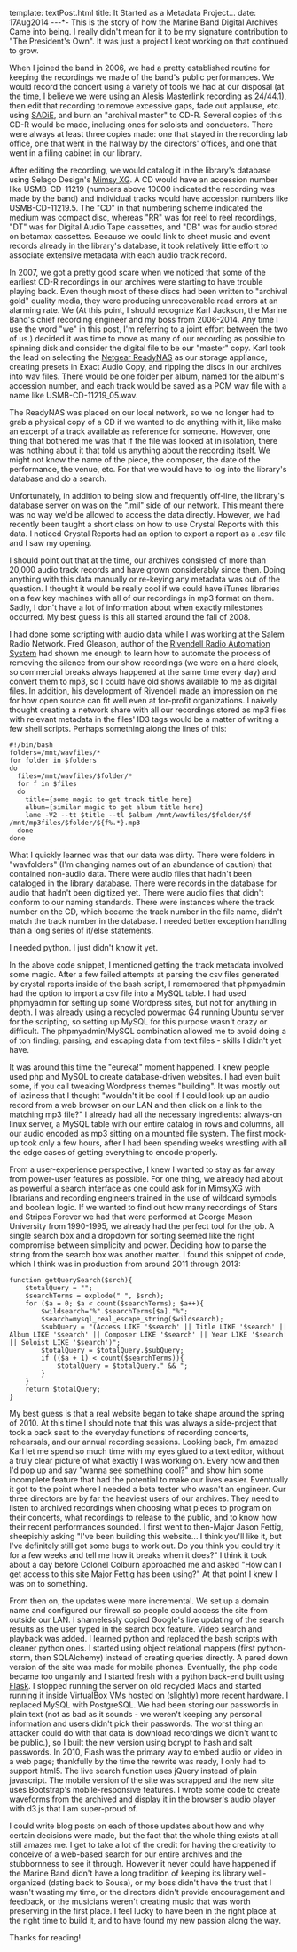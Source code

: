 template: textPost.html
title: It Started as a Metadata Project...
date: 17Aug2014
-*-*-*-
This is the story of how the Marine Band Digital Archives Came into being. I really didn't mean for it to be my signature contribution to "The President's Own". It was just a project I kept working on that continued to grow.

When I joined the band in 2006, we had a pretty established routine for keeping the recordings we made of the band's public performances. We would record the concert using a variety of tools we had at our disposal (at the time, I believe we were using an Alesis Masterlink recording as 24/44.1), then edit that recording to remove excessive gaps, fade out applause, etc. using [SADiE](http://www.sadie.com/), and burn an "archival master" to CD-R. Several copies of this CD-R would be made, including ones for soloists and conductors. There were always at least three copies made: one that stayed in the recording lab office, one that went in the hallway by the directors' offices, and one that went in a filing cabinet in our library.

After editing the recording, we would catalog it in the library's database using Selago Design's [Mimsy XG](http://www.selagodesign.com/portfolio/mimsyxg.php). A CD would have an accession number like USMB-CD-11219 (numbers above 10000 indicated the recording was made by the band) and individual tracks would have accession numbers like USMB-CD-11219.5. The "CD" in that numbering scheme indicated the medium was compact disc, whereas "RR" was for reel to reel recordings, "DT" was for Digital Audio Tape cassettes, and "DB" was for audio stored on betamax cassettes. Because we could link to sheet music and event records already in the library's database, it took relatively little effort to associate extensive metadata with each audio track record.

In 2007, we got a pretty good scare when we noticed that some of the earliest CD-R recordings in our archives were starting to have trouble playing back. Even though most of these discs had been written to "archival gold" quality media, they were producing unrecoverable read errors at an alarming rate. We (At this point, I should recognize Karl Jackson, the Marine Band's chief recording engineer and my boss from 2006-2014. Any time I use the word "we" in this post, I'm referring to a joint effort between the two of us.) decided it was time to move as many of our recording as possible to spinning disk and consider the digital file to be our "master" copy. Karl took the lead on selecting the [Netgear ReadyNAS](http://www.readynas.com/) as our storage appliance, creating presets in Exact Audio Copy, and ripping the discs in our archives into wav files. There would be one folder per album, named for the album's accession number, and each track would be saved as a PCM wav file with a name like USMB-CD-11219_05.wav.

The ReadyNAS was placed on our local network, so we no longer had to grab a physical copy of a CD if we wanted to do anything with it, like make an excerpt of a track available as reference for someone. However, one thing that bothered me was that if the file was looked at in isolation, there was nothing about it that told us anything about the recording itself. We might not know the name of the piece, the composer, the date of the performance, the venue, etc. For that we would have to log into the library's database and do a search.

Unfortunately, in addition to being slow and frequently off-line, the library's database server on was on the ".mil" side of our network. This meant there was no way we'd be allowed to access the data directly. However, we had recently been taught a short class on how to use Crystal Reports with this data. I noticed Crystal Reports had an option to export a report as a .csv file and I saw my opening.

I should point out that at the time, our archives consisted of more than 20,000 audio track records and have grown considerably since then. Doing anything with this data manually or re-keying any metadata was out of the question. I thought it would be really cool if we could have iTunes libraries on a few key machines with all of our recordings in mp3 format on them. Sadly, I don't have a lot of information about when exactly milestones occurred. My best guess is this all started around the fall of 2008.

I had done some scripting with audio data while I was working at the Salem Radio Network. Fred Gleason, author of the [Rivendell Radio Automation System](http://www.rivendellaudio.org/) had shown me enough to learn how to automate the process of removing the silence from our show recordings (we were on a hard clock, so commercial breaks always happened at the same time every day) and convert them to mp3, so I could have old shows available to me as digital files. In addition, his development of Rivendell made an impression on me for how open source can fit well even at for-profit organizations. I naively thought creating a network share with all our recordings stored as mp3 files with relevant metadata in the files' ID3 tags would be a matter of writing a few shell scripts. Perhaps something along the lines of this:

    #!/bin/bash
    folders=/mnt/wavfiles/*
    for folder in $folders
    do
      files=/mnt/wavfiles/$folder/*
      for f in $files
      do
        title={some magic to get track title here}
        album={similar magic to get album title here}
        lame -V2 --tt $title --tl $album /mnt/wavfiles/$folder/$f /mnt/mp3files/$folder/${f%.*}.mp3
      done
    done

What I quickly learned was that our data was dirty. There were folders in "wavfolders" (I'm changing names out of an abundance of caution) that contained non-audio data. There were audio files that hadn't been cataloged in the library database. There were records in the database for audio that hadn't been digitized yet. There were audio files that didn't conform to our naming standards. There were instances where the track number on the CD, which became the track number in the file name, didn't match the track number in the database. I needed better exception handling than a long series of if/else statements.

I needed python. I just didn't know it yet.

In the above code snippet, I mentioned getting the track metadata involved some magic. After a few failed attempts at parsing the csv files generated by crystal reports inside of the bash script, I remembered that phpmyadmin had the option to import a csv file into a MySQL table. I had used phpmyadmin for setting up some Wordpress sites, but not for anything in depth. I was already using a recycled powermac G4 running Ubuntu server for the scripting, so setting up MySQL for this purpose wasn't crazy or difficult. The phpmyadmin/MySQL combination allowed me to avoid doing a of ton finding, parsing, and escaping data from text files - skills I didn't yet have.

It was around this time the "eureka!" moment happened. I knew people used php and MySQL to create database-driven websites. I had even built some, if you call tweaking Wordpress themes "building". It was mostly out of laziness that I thought "wouldn't it be cool if I could look up an audio record from a web browser on our LAN and then click on a link to the matching mp3 file?" I already had all the necessary ingredients: always-on linux server, a MySQL table with our entire catalog in rows and columns, all our audio encoded as mp3 sitting on a mounted file system. The first mock-up took only a few hours, after I had been spending weeks wrestling with all the edge cases of getting everything to encode properly.

From a user-experience perspective, I knew I wanted to stay as far away from power-user features as possible. For one thing, we already had about as powerful a search interface as one could ask for in MimsyXG with librarians and recording engineers trained in the use of wildcard symbols and boolean logic. If we wanted to find out how many recordings of Stars and Stripes Forever we had that were performed at George Mason University from 1990-1995, we already had the perfect tool for the job. A single search box and a dropdown for sorting seemed like the right compromise between simplicity and power. Deciding how to parse the string from the search box was another matter. I found this snippet of code, which I think was in production from around 2011 through 2013:

    function getQuerySearch($srch){
        $totalQuery = "";
        $searchTerms = explode(" ", $srch);
        for ($a = 0; $a < count($searchTerms); $a++){
            $wildsearch="%".$searchTerms[$a]."%";
            $search=mysql_real_escape_string($wildsearch);
            $subQuery = "(Access LIKE '$search' || Title LIKE '$search' || Album LIKE '$search' || Composer LIKE '$search' || Year LIKE '$search' || Soloist LIKE '$search')";
            $totalQuery = $totalQuery.$subQuery;
            if (($a + 1) < count($searchTerms)){
                $totalQuery = $totalQuery." && ";
            }
        }
        return $totalQuery;
    }

My best guess is that a real website began to take shape around the spring of 2010. At this time I should note that this was always a side-project that took a back seat to the everyday functions of recording concerts, rehearsals, and our annual recording sessions. Looking back, I'm amazed Karl let me spend so much time with my eyes glued to a text editor, without a truly clear picture of what exactly I was working on. Every now and then I'd pop up and say "wanna see something cool?" and show him some incomplete feature that had the potential to make our lives easier. Eventually it got to the point where I needed a beta tester who wasn't an engineer. Our three directors are by far the heaviest users of our archives. They need to listen to archived recordings when choosing what pieces to program on their concerts, what recordings to release to the public, and to know how their recent performances sounded. I first went to then-Major Jason Fettig, sheepishly asking "I've been building this website... I think you'll like it, but I've definitely still got some bugs to work out. Do you think you could try it for a few weeks and tell me how it breaks when it does?" I think it took about a day before Colonel Colburn approached me and asked "How can I get access to this site Major Fettig has been using?" At that point I knew I was on to something.

From then on, the updates were more incremental. We set up a domain name and configured our firewall so people could access the site from outside our LAN. I shamelessly copied Google's live updating of the search results as the user typed in the search box feature. Video search and playback was added. I learned python and replaced the bash scripts with cleaner python ones. I started using object relational mappers (first python-storm, then SQLAlchemy) instead of creating queries directly. A pared down version of the site was made for mobile phones. Eventually, the php code became too ungainly and I started fresh with a python back-end built using [Flask](http://flask.pocoo.org/). I stopped running the server on old recycled Macs and started running it inside VirtualBox VMs hosted on (slightly) more recent hardware. I replaced MySQL with PostgreSQL. We had been storing our passwords in plain text (not as bad as it sounds - we weren't keeping any personal information and users didn't pick their passwords. The worst thing an attacker could do with that data is download recordings we didn't want to be public.), so I built the new version using bcrypt to hash and salt passwords. In 2010, Flash was the primary way to embed audio or video in a web page; thankfully by the time the rewrite was ready, I only had to support html5. The live search function uses jQuery instead of plain javascript. The mobile version of the site was scrapped and the new site uses Bootstrap's mobile-responsive features. I wrote some code to create waveforms from the archived and display it in the browser's audio player with d3.js that I am super-proud of.

I could write blog posts on each of those updates about how and why certain decisions were made, but the fact that the whole thing exists at all still amazes me. I get to take a lot of the credit for having the creativity to conceive of a web-based search for our entire archives and the stubbornness to see it through. However it never could have happened if the Marine Band didn't have a long tradition of keeping its library well-organized (dating back to Sousa), or my boss didn't have the trust that I wasn't wasting my time, or the directors didn't provide encouragement and feedback, or the musicians weren't creating music that was worth preserving in the first place. I feel lucky to have been in the right place at the right time to build it, and to have found my new passion along the way.

Thanks for reading!
